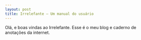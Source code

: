 ```yaml
---
layout: post
title: Irrelefante — Um manual do usuário
---
```


Olá, e boas vindas ao Irrelefante. Esse é o meu blog e caderno de anotações da internet.
